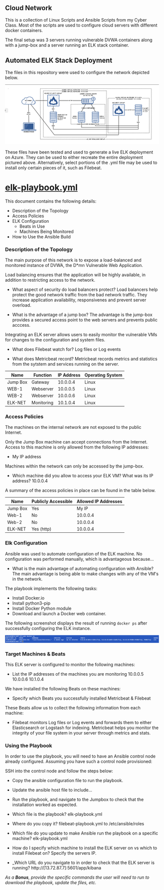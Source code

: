 ## Cloud Network

This is a collection of Linux Scripts and Ansible Scripts from my Cyber Class. Most of the scripts are used to configure cloud servers with different docker containers. 

The final setup was 3 servers running vulnerable DVWA containers along with a jump-box and a server running an ELK stack container.

## Automated ELK Stack Deployment

The files in this repository were used to configure the network depicted below.

![ELK NETWORK DIAGRAM](diagrams/elk-diagram.png)

These files have been tested and used to generate a live ELK deployment on Azure. They can be used to either recreate the entire deployment pictured above. Alternatively, select portions of the .yml file may be used to install only certain pieces of it, such as Filebeat.

# [elk-playbook.yml](ansible/elk-playbook.yml) 

This document contains the following details:
- Description of the Topology
- Access Policies
- ELK Configuration
  - Beats in Use
  - Machines Being Monitored
- How to Use the Ansible Build


### Description of the Topology

The main purpose of this network is to expose a load-balanced and monitored instance of DVWA, the D*mn Vulnerable Web Application.

Load balancing ensures that the application will be highly available, in addition to restricting access to the network.
- What aspect of security do load balancers protect? 
    Load balancers help protect the good network traffic from the bad network traffic. They increase application availability, responsivenes and prevent server overload. 

- What is the advantage of a jump box?
    The advantage is the jump-box provides a secured access point to the web servers and prevents public acccess. 

Integrating an ELK server allows users to easily monitor the vulnerable VMs for changes to the configuration and system files.
- What does Filebeat watch for? 
    Log files or Log events

- What does Metricbeat record? 
    Metricbeat records metrics and statistics from the sytstem and services running on the server.

| Name     | Function  | IP Address | Operating System |
|----------|-----------|------------|------------------|
| Jump Box | Gateway   | 10.0.0.4   | Linux            |
| WEB-1    | Webserver | 10.0.0.5   | Linux            |
| WEB-2    | Webserver | 10.0.0.6   | Linux            |
| ELK-NET  | Monitoring| 10.1.0.4   | Linux            |

### Access Policies

The machines on the internal network are not exposed to the public Internet. 

Only the Jump Box machine can accept connections from the Internet. Access to this machine is only allowed from the following IP addresses:
- My IP address

Machines within the network can only be accessed by the jump-box.
- Which machine did you allow to access your ELK VM? What was its IP address? 10.0.0.4

A summary of the access policies in place can be found in the table below.

| Name     | Publicly Accessible | Allowed IP Addresses |
|----------|---------------------|----------------------|
| Jump Box | Yes                 | My IP                |
| Web-1    | No                  | 10.0.0.4             |
| Web-2    | No                  | 10.0.0.4             |
| ELK-NET  | Yes (http)          | 10.0.0.4             |

### Elk Configuration

Ansible was used to automate configuration of the ELK machine. No configuration was performed manually, which is advantageous because...
- What is the main advantage of automating configuration with Ansible? 
    The main advantage is being able to make changes with any of the VM's in the network. 

The playbook implements the following tasks:
- Install Docker.io
- Install python3-pip
- Install Docker Python module
- Download and launch a Docker web container. 

The following screenshot displays the result of running `docker ps` after successfully configuring the ELK instance.

![Docker PS](ansible/Images/docker_ps.png)

### Target Machines & Beats
This ELK server is configured to monitor the following machines:
- List the IP addresses of the machines you are monitoring
     10.0.0.5 10.0.0.6 10.1.0.4

We have installed the following Beats on these machines:
- Specify which Beats you successfully installed
    Metricbeat & Filebeat

These Beats allow us to collect the following information from each machine:
- Filebeat monitors Log files or Log events and forwards them to either Elasticsearch or Logstash for indexing.  Metricbeat helps you monitor the integrity of your file system in your server through metrics and stats.

### Using the Playbook
In order to use the playbook, you will need to have an Ansible control node already configured. Assuming you have such a control node provisioned: 

SSH into the control node and follow the steps below:
- Copy the ansible configuration file to run the playbook.
- Update the ansible host file to include...
- Run the playbook, and navigate to the Jumpbox to check that the installation worked as expected.


- Which file is the playbook? elk-playbook.yml 
- Where do you copy it? filebeat-playbook.yml to /etc/ansible/roles
- Which file do you update to make Ansible run the playbook on a specific machine? elk-playbook.yml 
- How do I specify which machine to install the ELK server on vs which to install Filebeat on? Specify the servers IP. 
- _Which URL do you navigate to in order to check that the ELK server is running? http://[13.72.87.7]:5601/app/kibana


_As a **Bonus**, provide the specific commands the user will need to run to download the playbook, update the files, etc._